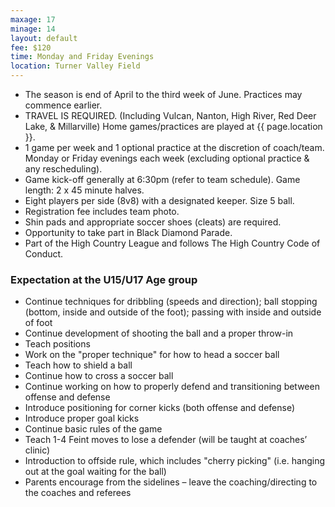 ```yaml
---
maxage: 17
minage: 14
layout: default
fee: $120
time: Monday and Friday Evenings
location: Turner Valley Field
---
```


- The season is end of April to the third week of June. Practices may commence earlier.
- TRAVEL IS REQUIRED. (Including Vulcan, Nanton, High River, Red Deer Lake, & Millarville) Home games/practices are played at {{ page.location }}.
- 1 game per week and 1 optional practice at the discretion of coach/team. Monday or Friday evenings each week (excluding optional practice & any rescheduling).
- Game kick-off generally at 6:30pm (refer to team schedule). Game length: 2 x 45 minute halves.
- Eight players per side (8v8) with a designated keeper. Size 5 ball.
- Registration fee includes team photo.
- Shin pads and appropriate soccer shoes (cleats) are required.
- Opportunity to take part in Black Diamond Parade.
- Part of the High Country League and follows The High Country Code of Conduct.
 

### Expectation at the U15/U17 Age group


- Continue techniques for dribbling (speeds and direction); ball stopping (bottom, inside and outside of the foot); passing with inside and outside of foot
- Continue development of shooting the ball and a proper throw-in
- Teach positions
- Work on the "proper technique" for how to head a soccer ball
- Teach how to shield a ball
- Continue how to cross a soccer ball
- Continue working on how to properly defend and transitioning between offense and defense
- Introduce positioning for corner kicks (both offense and defense)
- Introduce proper goal kicks
- Continue basic rules of the game
- Teach 1-4 Feint moves to lose a defender (will be taught at coaches’ clinic)
- Introduction to offside rule, which includes "cherry picking" (i.e. hanging out at the goal waiting for the ball)
- Parents encourage from the sidelines – leave the coaching/directing to the coaches and referees
